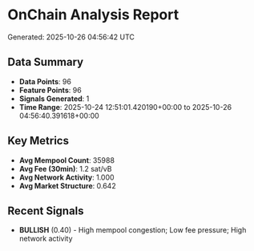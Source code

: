 # OnChain Analysis Report
Generated: 2025-10-26 04:56:42 UTC

## Data Summary
- **Data Points**: 96
- **Feature Points**: 96
- **Signals Generated**: 1
- **Time Range**: 2025-10-24 12:51:01.420190+00:00 to 2025-10-26 04:56:40.391618+00:00

## Key Metrics
- **Avg Mempool Count**: 35988
- **Avg Fee (30min)**: 1.2 sat/vB
- **Avg Network Activity**: 1.000
- **Avg Market Structure**: 0.642

## Recent Signals
- **BULLISH** (0.40) - High mempool congestion; Low fee pressure; High network activity
